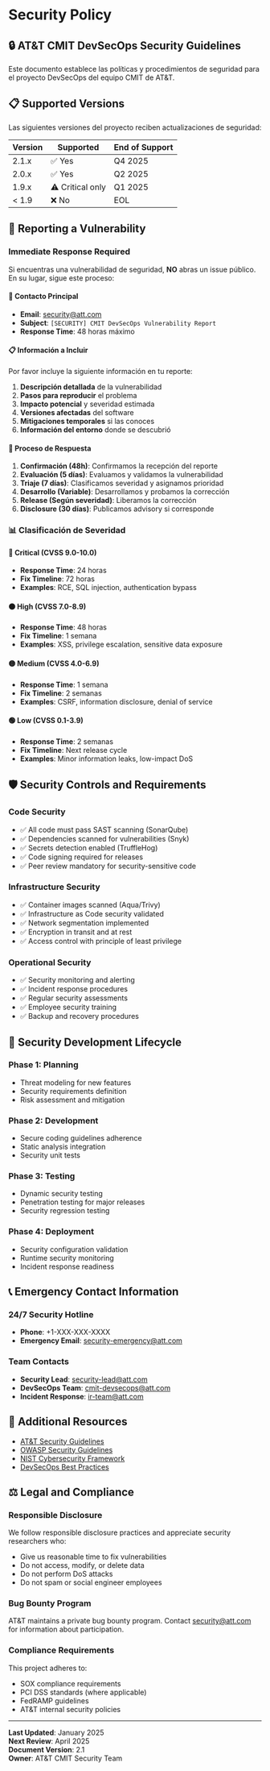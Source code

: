 # Security Policy

## 🔒 AT&T CMIT DevSecOps Security Guidelines

Este documento establece las políticas y procedimientos de seguridad para el proyecto DevSecOps del equipo CMIT de AT&T.

## 📋 Supported Versions

Las siguientes versiones del proyecto reciben actualizaciones de seguridad:

| Version | Supported          | End of Support |
| ------- | ------------------ | -------------- |
| 2.1.x   | ✅ Yes             | Q4 2025        |
| 2.0.x   | ✅ Yes             | Q2 2025        |
| 1.9.x   | ⚠️ Critical only   | Q1 2025        |
| < 1.9   | ❌ No              | EOL            |

## 🚨 Reporting a Vulnerability

### Immediate Response Required

Si encuentras una vulnerabilidad de seguridad, **NO** abras un issue público. En su lugar, sigue este proceso:

#### 📧 Contacto Principal
- **Email**: security@att.com
- **Subject**: `[SECURITY] CMIT DevSecOps Vulnerability Report`
- **Response Time**: 48 horas máximo

#### 📋 Información a Incluir

Por favor incluye la siguiente información en tu reporte:

1. **Descripción detallada** de la vulnerabilidad
2. **Pasos para reproducir** el problema
3. **Impacto potencial** y severidad estimada
4. **Versiones afectadas** del software
5. **Mitigaciones temporales** si las conoces
6. **Información del entorno** donde se descubrió

#### 🔄 Proceso de Respuesta

1. **Confirmación (48h)**: Confirmamos la recepción del reporte
2. **Evaluación (5 días)**: Evaluamos y validamos la vulnerabilidad
3. **Triaje (7 días)**: Clasificamos severidad y asignamos prioridad
4. **Desarrollo (Variable)**: Desarrollamos y probamos la corrección
5. **Release (Según severidad)**: Liberamos la corrección
6. **Disclosure (30 días)**: Publicamos advisory si corresponde

### 📊 Clasificación de Severidad

#### 🔴 Critical (CVSS 9.0-10.0)
- **Response Time**: 24 horas
- **Fix Timeline**: 72 horas
- **Examples**: RCE, SQL injection, authentication bypass

#### 🟠 High (CVSS 7.0-8.9)
- **Response Time**: 48 horas
- **Fix Timeline**: 1 semana
- **Examples**: XSS, privilege escalation, sensitive data exposure

#### 🟡 Medium (CVSS 4.0-6.9)
- **Response Time**: 1 semana
- **Fix Timeline**: 2 semanas
- **Examples**: CSRF, information disclosure, denial of service

#### 🟢 Low (CVSS 0.1-3.9)
- **Response Time**: 2 semanas
- **Fix Timeline**: Next release cycle
- **Examples**: Minor information leaks, low-impact DoS

## 🛡️ Security Controls and Requirements

### Code Security
- ✅ All code must pass SAST scanning (SonarQube)
- ✅ Dependencies scanned for vulnerabilities (Snyk)
- ✅ Secrets detection enabled (TruffleHog)
- ✅ Code signing required for releases
- ✅ Peer review mandatory for security-sensitive code

### Infrastructure Security
- ✅ Container images scanned (Aqua/Trivy)
- ✅ Infrastructure as Code security validated
- ✅ Network segmentation implemented
- ✅ Encryption in transit and at rest
- ✅ Access control with principle of least privilege

### Operational Security
- ✅ Security monitoring and alerting
- ✅ Incident response procedures
- ✅ Regular security assessments
- ✅ Employee security training
- ✅ Backup and recovery procedures

## 🚀 Security Development Lifecycle

### Phase 1: Planning
- Threat modeling for new features
- Security requirements definition
- Risk assessment and mitigation

### Phase 2: Development
- Secure coding guidelines adherence
- Static analysis integration
- Security unit tests

### Phase 3: Testing
- Dynamic security testing
- Penetration testing for major releases
- Security regression testing

### Phase 4: Deployment
- Security configuration validation
- Runtime security monitoring
- Incident response readiness

## 📞 Emergency Contact Information

### 24/7 Security Hotline
- **Phone**: +1-XXX-XXX-XXXX
- **Emergency Email**: security-emergency@att.com

### Team Contacts
- **Security Lead**: security-lead@att.com
- **DevSecOps Team**: cmit-devsecops@att.com
- **Incident Response**: ir-team@att.com

## 🔗 Additional Resources

- [AT&T Security Guidelines](https://security.att.com/guidelines)
- [OWASP Security Guidelines](https://owasp.org/www-project-application-security-verification-standard/)
- [NIST Cybersecurity Framework](https://www.nist.gov/cyberframework)
- [DevSecOps Best Practices](https://devsecops.org/)

## ⚖️ Legal and Compliance

### Responsible Disclosure
We follow responsible disclosure practices and appreciate security researchers who:
- Give us reasonable time to fix vulnerabilities
- Do not access, modify, or delete data
- Do not perform DoS attacks
- Do not spam or social engineer employees

### Bug Bounty Program
AT&T maintains a private bug bounty program. Contact security@att.com for information about participation.

### Compliance Requirements
This project adheres to:
- SOX compliance requirements
- PCI DSS standards (where applicable)
- FedRAMP guidelines
- AT&T internal security policies

---

**Last Updated**: January 2025  
**Next Review**: April 2025  
**Document Version**: 2.1  
**Owner**: AT&T CMIT Security Team